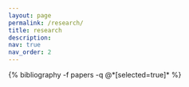 ```yaml
---
layout: page
permalink: /research/
title: research
description:
nav: true
nav_order: 2
---
```

<!-- _pages/publications.md -->
<div class="publications-custom">
{% bibliography -f papers -q @*[selected=true]* %}

</div>
